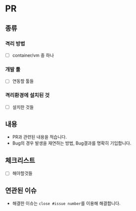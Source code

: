 # PR

## **종류**
### **격리 방법**
- [ ] container/vm 중 하나
### **개발 툴**
- [ ] 연동할 툴들
### **격리환경에 설치된 것**
- [ ] 설치한 것들

## 내용
- PR과 관련된 내용을 적습니다.
- Bug의 경우 발생을 재연하는 방법, Bug결과를 명확히 기입합니다.

## 체크리스트
- [ ] 해야할것들

## 연관된 이슈
- 해결한 이슈는 `close #issue number`를 이용해 해결합니다.
